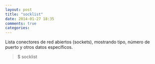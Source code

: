 ```yaml
---
layout: post
title: "socklist"
date: 2014-01-27 18:35
comments: true
categories: 
---
```

Lista conectores de red abiertos (sockets), mostrando tipo, número de puerto y otros datos específicos.

>$ socklist

